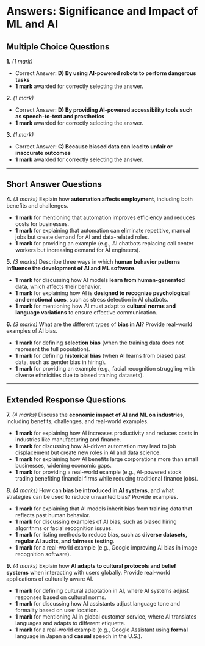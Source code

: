 # **Answers: Significance and Impact of ML and AI**

## **Multiple Choice Questions**

**1.** *(1 mark)*  
- Correct Answer: **D) By using AI-powered robots to perform dangerous tasks**  
- **1 mark** awarded for correctly selecting the answer.  

**2.** *(1 mark)*  
- Correct Answer: **D) By providing AI-powered accessibility tools such as speech-to-text and prosthetics**  
- **1 mark** awarded for correctly selecting the answer.  

**3.** *(1 mark)*  
- Correct Answer: **C) Because biased data can lead to unfair or inaccurate outcomes**  
- **1 mark** awarded for correctly selecting the answer.  

---

## **Short Answer Questions**

**4.** *(3 marks)* Explain how **automation affects employment**, including both benefits and challenges.  
- **1 mark** for mentioning that automation improves efficiency and reduces costs for businesses.  
- **1 mark** for explaining that automation can eliminate repetitive, manual jobs but create demand for AI and data-related roles.  
- **1 mark** for providing an example (e.g., AI chatbots replacing call center workers but increasing demand for AI engineers).  

**5.** *(3 marks)* Describe three ways in which **human behavior patterns influence the development of AI and ML software**.  
- **1 mark** for discussing how AI models **learn from human-generated data**, which affects their behavior.  
- **1 mark** for explaining how AI is **designed to recognize psychological and emotional cues**, such as stress detection in AI chatbots.  
- **1 mark** for mentioning how AI must adapt to **cultural norms and language variations** to ensure effective communication.  

**6.** *(3 marks)* What are the different types of **bias in AI**? Provide real-world examples of AI bias.  
- **1 mark** for defining **selection bias** (when the training data does not represent the full population).  
- **1 mark** for defining **historical bias** (when AI learns from biased past data, such as gender bias in hiring).  
- **1 mark** for providing an example (e.g., facial recognition struggling with diverse ethnicities due to biased training datasets).  

---

## **Extended Response Questions**

**7.** *(4 marks)* Discuss the **economic impact of AI and ML on industries**, including benefits, challenges, and real-world examples.  
- **1 mark** for explaining how AI increases productivity and reduces costs in industries like manufacturing and finance.  
- **1 mark** for discussing how AI-driven automation may lead to job displacement but create new roles in AI and data science.  
- **1 mark** for explaining how AI benefits large corporations more than small businesses, widening economic gaps.  
- **1 mark** for providing a real-world example (e.g., AI-powered stock trading benefiting financial firms while reducing traditional finance jobs).  

**8.** *(4 marks)* How can **bias be introduced in AI systems**, and what strategies can be used to reduce unwanted bias? Provide examples.  
- **1 mark** for explaining that AI models inherit bias from training data that reflects past human behavior.  
- **1 mark** for discussing examples of AI bias, such as biased hiring algorithms or facial recognition issues.  
- **1 mark** for listing methods to reduce bias, such as **diverse datasets, regular AI audits, and fairness testing**.  
- **1 mark** for a real-world example (e.g., Google improving AI bias in image recognition software).  

**9.** *(4 marks)* Explain how **AI adapts to cultural protocols and belief systems** when interacting with users globally. Provide real-world applications of culturally aware AI.  
- **1 mark** for defining cultural adaptation in AI, where AI systems adjust responses based on cultural norms.  
- **1 mark** for discussing how AI assistants adjust language tone and formality based on user location.  
- **1 mark** for mentioning AI in global customer service, where AI translates languages and adapts to different etiquette.  
- **1 mark** for a real-world example (e.g., Google Assistant using **formal** language in Japan and **casual** speech in the U.S.).  
